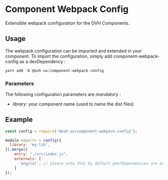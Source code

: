 # Component Webpack Config

Extensible webpack configuration for the OVH Components.

## Usage

The webpack configuration can be imported and extended in your component. To import the configuration, simply add component-webpack-config as a devDependency :

```js
yarn add -D @ovh-ux/component-webpack-config
```

### Parameters

The following configuration parameters are _mandatory_ :
 - _library_: your component name (used to name the dist files)

## Example

```js
const config = require('@ovh-ux/component-webpack-config');

module.exports = config({
  library: 'my-lib',
}).merge({
    entry: "./src/index.js",
    externals: [
      'angular', // please note that by default peerDependencies are automatically added to the externals
    ]
});
```
